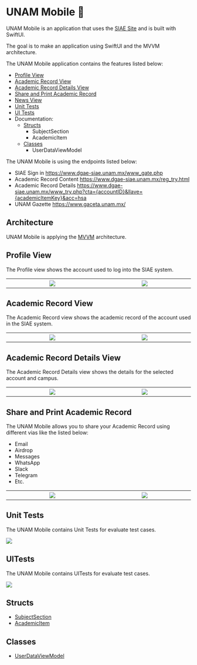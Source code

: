 # UNAM Mobile :iphone:

UNAM Mobile is an application that uses the [SIAE Site](https://www.dgae-siae.unam.mx/www_gate.php) and is built with SwiftUI. 

The goal is to make an application using SwiftUI and the MVVM architecture.

The UNAM Mobile application contains the features listed below:

- [Profile View](#profile-view)
- [Academic Record View ](#academic-record-details-view)
- [Academic Record Details View](#academic-record-details-view)
- [Share and Print Academic Record](#share-and-print-academic-record)
- [News View](#news-view)
- [Unit Tests](#unit-tests)
- [UI Tests](#uitests)
- Documentation:
    - [Structs](#structs)
        - SubjectSection
        - AcademicItem
    - [Classes](#classes)
        - UserDataViewModel

The UNAM Mobile is using the endpoints listed below:

- SIAE Sign in https://www.dgae-siae.unam.mx/www_gate.php
- Academic Record Content https://www.dgae-siae.unam.mx/reg_try.html
- Academic Record Details https://www.dgae-siae.unam.mx/www_try.php?cta={accountID}&llave={academicItemKey}&acc=hsa
- UNAM Gazette https://www.gaceta.unam.mx/

## Architecture

UNAM Mobile is applying the [MVVM](https://cocoacasts.com/model-view-viewmodel-in-swift) architecture. 

## Profile View 

The Profile view shows the account used to log into the SIAE system.

<table>
    <tr>
        <th width=340><img src="../main/ProfileView1.png" ></th>
        <th width=340><img src="../main/ProfileView2.png" ></th>
    </tr>
</table>

## Academic Record View 

The Academic Record view shows the academic record of the account used in the SIAE system.

<table>
    <tr>
        <th width=340><img src="../main/AcademicRecord1.png" ></th>
        <th width=340><img src="../main/AcademicRecord2.png" ></th>
    </tr>
</table>

## Academic Record Details View 

The Academic Record Details view shows the details for the selected account and campus.

<table>
    <tr>
        <th width=340><img src="../main/AcademicRecordDetails1.png" ></th>
        <th width=340><img src="../main/AcademicRecordDetails2.png" ></th>
    </tr>
</table>

## Share and Print Academic Record 

The UNAM Mobile allows you to share your Academic Record using different vias like the listed below:
- Email
- Airdrop
- Messages
- WhatsApp
- Slack
- Telegram
- Etc. 

<table>
    <tr>
        <th width=340><img src="../main/PrintView1.png" ></th>
        <th width=340><img src="../main/PrintView3.png" ></th>
    </tr>
</table>

## Unit Tests

The UNAM Mobile contains Unit Tests for evaluate test cases.

<img with=400 src="../main/UnitTests.png" >


## UITests

The UNAM Mobile contains UITests for evaluate test cases.

<img with=400 src="../main/UITests.png" >

## Structs

- [SubjectSection](Documentation/Reference/structs/SubjectSection.md)
- [AcademicItem](Documentation/Reference/structs/AcademicItem.md)

## Classes

- [UserDataViewModel](Documentation/Reference/classes/UserDataViewModel.md)